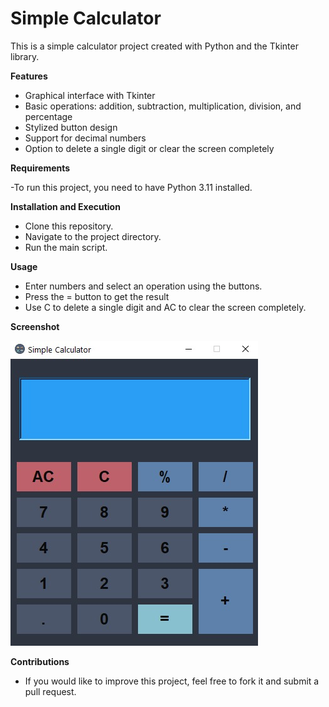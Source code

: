 # Simple Calculator

This is a simple calculator project created with Python and the Tkinter library.

**Features**

- Graphical interface with Tkinter
- Basic operations: addition, subtraction, multiplication, division, and percentage
- Stylized button design
- Support for decimal numbers
- Option to delete a single digit or clear the screen completely

**Requirements**

-To run this project, you need to have Python 3.11 installed.

**Installation and Execution**

- Clone this repository.
- Navigate to the project directory.
- Run the main script.

**Usage**

- Enter numbers and select an operation using the buttons.
- Press the = button to get the result
- Use C to delete a single digit and AC to clear the screen completely.

**Screenshot**

![screenshot](imageFolder/screenshot.png)


**Contributions**

- If you would like to improve this project, feel free to fork it and submit a pull request.
